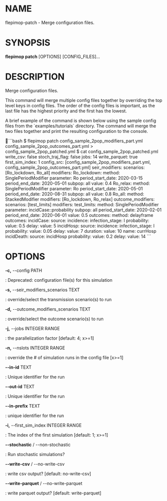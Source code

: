 # NAME

flepimop-patch - Merge configuration files.

# SYNOPSIS

**flepimop patch** \[OPTIONS\] \[CONFIG_FILES\]\...

# DESCRIPTION

Merge configuration files.

This command will merge multiple config files together by overriding the
top level keys in config files. The order of the config files is
important, as the last file has the highest priority and the first has
the lowest.

A brief example of the command is shown below using the sample config
files from the \`examples/tutorials\` directory. The command will merge
the two files together and print the resulting configuration to the
console.

\`\`\`bash \$ flepimop patch config_sample_2pop_modifiers_part.yml
config_sample_2pop_outcomes_part.yml \> config_sample_2pop_patched.yml
\$ cat config_sample_2pop_patched.yml write_csv: false stoch_traj_flag:
false jobs: 14 write_parquet: true first_sim_index: 1 config_src:
\[config_sample_2pop_modifiers_part.yml,
config_sample_2pop_outcomes_part.yml\] seir_modifiers: scenarios:
\[Ro_lockdown, Ro_all\] modifiers: Ro_lockdown: method:
SinglePeriodModifier parameter: Ro period_start_date: 2020-03-15
period_end_date: 2020-05-01 subpop: all value: 0.4 Ro_relax: method:
SinglePeriodModifier parameter: Ro period_start_date: 2020-05-01
period_end_date: 2020-08-31 subpop: all value: 0.8 Ro_all: method:
StackedModifier modifiers: \[Ro_lockdown, Ro_relax\] outcome_modifiers:
scenarios: \[test_limits\] modifiers: test_limits: method:
SinglePeriodModifier parameter: incidCase::probability subpop: all
period_start_date: 2020-02-01 period_end_date: 2020-06-01 value: 0.5
outcomes: method: delayframe outcomes: incidCase: source: incidence:
infection_stage: I probability: value: 0.5 delay: value: 5 incidHosp:
source: incidence: infection_stage: I probability: value: 0.05 delay:
value: 7 duration: value: 10 name: currHosp incidDeath: source:
incidHosp probability: value: 0.2 delay: value: 14 \`\`\`

# OPTIONS

**-c,** \--config PATH

:   Deprecated: configuration file(s) for this simulation

**-s,** \--seir_modifiers_scenarios TEXT

:   override/select the transmission scenario(s) to run

**-d,** \--outcome_modifiers_scenarios TEXT

:   override/select the outcome scenario(s) to run

**-j,** \--jobs INTEGER RANGE

:   the parallelization factor \[default: 4; x\>=1\]

**-n,** \--nslots INTEGER RANGE

:   override the \# of simulation runs in the config file \[x\>=1\]

**\--in-id** TEXT

:   Unique identifier for the run

**\--out-id** TEXT

:   Unique identifier for the run

**\--in-prefix** TEXT

:   unique identifier for the run

**-i,** \--first_sim_index INTEGER RANGE

:   The index of the first simulation \[default: 1; x\>=1\]

**\--stochastic** / \--non-stochastic

:   Run stochastic simulations?

**\--write-csv** / \--no-write-csv

:   write csv output? \[default: no-write-csv\]

**\--write-parquet** / \--no-write-parquet

:   write parquet output? \[default: write-parquet\]
